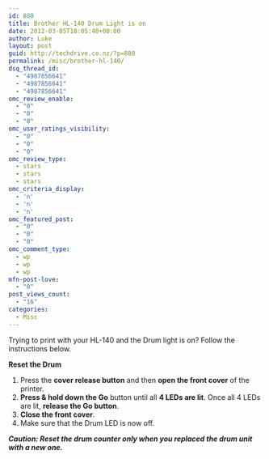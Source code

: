 ```yaml
---
id: 880
title: Brother HL-140 Drum Light is on
date: 2012-03-05T18:05:40+00:00
author: Luke
layout: post
guid: http://techdrive.co.nz/?p=880
permalink: /misc/brother-hl-140/
dsq_thread_id:
  - "4987856641"
  - "4987856641"
  - "4987856641"
omc_review_enable:
  - "0"
  - "0"
  - "0"
omc_user_ratings_visibility:
  - "0"
  - "0"
  - "0"
omc_review_type:
  - stars
  - stars
  - stars
omc_criteria_display:
  - 'n'
  - 'n'
  - 'n'
omc_featured_post:
  - "0"
  - "0"
  - "0"
omc_comment_type:
  - wp
  - wp
  - wp
mfn-post-love:
  - "0"
post_views_count:
  - "16"
categories:
  - Misc
---
```

Trying to print with your HL-140 and the Drum light is on? Follow the instructions below.

**Reset the Drum**

  1. Press the **cover release button** and then **open the front cover** of the printer.
  2. **Press & hold down the Go** button until all **4 LEDs are lit**. Once all 4 LEDs are lit, **release the Go button**.
  3. **Close the front cover**.
  4. Make sure that the Drum LED is now off.

**_Caution: Reset the drum counter only when you replaced the drum unit with a new one._**